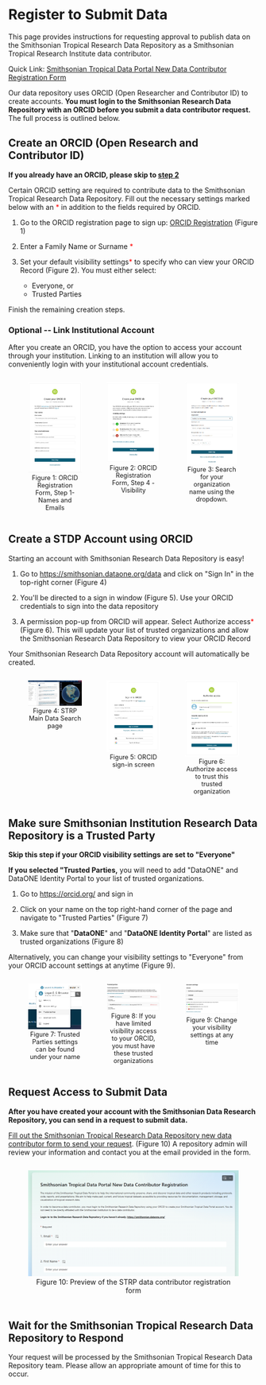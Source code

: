 # Register to Submit Data

This page provides instructions for requesting approval to publish data on the Smithsonian Tropical Research Data Repository as a Smithsonian Tropical Research Institute data contributor.

Quick Link: <a href="https://forms.office.com/r/pqztz1EZbE" target="_blank">Smithsonian Tropical Data Portal New Data Contributor Registration Form</a> 

Our data repository uses ORCID (Open Researcher and Contributor ID) to create accounts. **You must login to the Smithsonian Research Data Repository with an ORCID before you submit a data contributor request.** The full process is outlined below.

## Create an ORCID (Open Research and Contributor ID)

**If you already have an ORCID, please skip to [step 2](../register_to_submit/#create-a-stdp-account-using-orcid)**

Certain ORCID setting are required to contribute data to the Smithsonian Tropical Research Data Repository. Fill out the necessary settings marked below with an <span style="color:red">*</span> in addition to the fields required by ORCID.

1. Go to the ORCID registration page to sign up: <a href="https://orcid.org/register" target="_blank">ORCID Registration</a> (Figure 1)

2. Enter a Family Name or Surname <span style="color:red">*</span>

3. Set your default visibility settings<span style="color:red">*</span> to specify who can view your ORCID Record (Figure 2). You must either select:
   
    - Everyone, or
    - Trusted Parties

Finish the remaining creation steps.

### Optional -- Link Institutional Account

After you create an ORCID, you have the option to access your account through your institution. Linking to an institution will allow you to conveniently login with your institutional account credentials.

<div style="display: flex; align-items: flex-start; justify-content: space-between;">
  <figure style="margin-right: 10px; text-align: center; width: 33%;">
    <a href="../images/ORCId_registration.png">
      <img src="../images/ORCId_registration.png" alt="Image 1" style="width: 100%;">
    </a>
    <figcaption style="font-size: 0.9em;">Figure 1: ORCID Registration Form, Step 1- Names and Emails</figcaption>
  </figure>

  <figure style="margin-right: 10px; text-align: center; width: 33%;">
    <a href="../images/ORCId_registration2.png">
      <img src="../images/ORCId_registration2.png" alt="Image 2" style="width: 100%;">
    </a>
    <figcaption style="font-size: 0.9em;">Figure 2: ORCID Registration Form, Step 4 - Visibility</figcaption>
  </figure>

  <figure style="text-align: center; width: 33%;">
    <a href="../images/ORCID_registration3.png">
      <img src="../images/ORCID_registration3.png" alt="Image 3" style="width: 100%;">
    </a>
    <figcaption style="font-size: 0.9em;">Figure 3: Search for your organization name using the dropdown.</figcaption>
  </figure>
</div>

## Create a STDP Account using ORCID

Starting an account with Smithsonian Research Data Repository is easy!

1. Go to <a href="https://smithsonian.dataone.org/data" target="_blank">https://smithsonian.dataone.org/data</a>  and click on "Sign In" in the top-right corner (Figure 4)

2. You'll be directed to a sign in window (Figure 5). Use your ORCID credentials to sign into the data repository

3. A permission pop-up from ORCID will appear. Select Authorize access<span style="color:red">*</span> (Figure 6). This will update your list of trusted organizations and allow the Smithsonian Research Data Repository to view your ORCID Record

Your Smithsonian Research Data Repository account will automatically be created.

<div style="display: flex; align-items: flex-start; justify-content: space-between;">
  <figure style="margin-right: 10px; text-align: center; width: 33%;">
    <a href="../images/Sign_In_redbox.png">
      <img src="../images/Sign_In_redbox.png" alt="Image 1" style="width: 100%;">
    </a>
    <figcaption style="font-size: 0.9em;">Figure 4: STRP Main Data Search page</figcaption>
  </figure>

  <figure style="margin-right: 10px; text-align: center; width: 33%;">
    <a href="../images/ORCID_Login.png">
      <img src="../images/ORCID_Login.png" alt="Image 2" style="width: 100%;">
    </a>
    <figcaption style="font-size: 0.9em;">Figure 5: ORCID sign-in screen</figcaption>
  </figure>

  <figure style="text-align: center; width: 33%;">
    <a href="../images/Authorize_Access.png">
      <img src="../images/Authorize_Access.png" alt="Image 3" style="width: 100%;">
    </a>
    <figcaption style="font-size: 0.9em;">Figure 6: Authorize access to trust this trusted organization</figcaption>
  </figure>
</div>


## Make sure Smithsonian Institution Research Data Repository is a Trusted Party

**Skip this step if your ORCID visibility settings are set to "Everyone"**

**If you selected "Trusted Parties,** you will need to add "DataONE" and DataONE Identity Portal to your list of trusted organizations.

1. Go to <a href="https://orcid.org/" target="_blank">https://orcid.org/</a> and sign in

2. Click on your name on the top right-hand corner of the page and navigate to "Trusted Parties" (Figure 7)

3. Make sure that "**DataONE**" and "**DataONE Identity Portal**" are listed as trusted organizations (Figure 8)

Alternatively, you can change your visibility settings to "Everyone" from your ORCID account settings at anytime (Figure 9).

<div style="display: flex; align-items: flex-start; justify-content: space-between;">
  <figure style="margin-right: 10px; text-align: center; width: 33%;">
    <a href="../images/Trusted_Parties.png">
      <img src="../images/Trusted_Parties.png" alt="Image 1" style="width: 100%;">
    </a>
    <figcaption style="font-size: 0.9em;">Figure 7: Trusted Parties settings can be found under your name</figcaption>
  </figure>

  <figure style="margin-right: 10px; text-align: center; width: 33%;">
    <a href="../images/DataOne_Orcid.png">
      <img src="../images/DataOne_Orcid.png" alt="Image 2" style="width: 100%;">
    </a>
    <figcaption style="font-size: 0.9em;">Figure 8: If you have limited visibility access to your ORCID, you must have these trusted organizations</figcaption>
  </figure>

  <figure style="text-align: center; width: 33%;">
    <a href="../images/ORCID_Account_Settings.png">
      <img src="../images/ORCID_Account_Settings.png" alt="Image 3" style="width: 100%;">
    </a>
    <figcaption style="font-size: 0.9em;">Figure 9: Change your visibility settings at any time</figcaption>
  </figure>
</div>


## Request Access to Submit Data

**After you have created your account with the Smithsonian Data Research Repository, you can send in a request to submit data.**

<a href="https://forms.office.com/r/pqztz1EZbE" target="_blank">Fill out the Smithsonian Tropical Research Data Repository new data contributor form to send your request</a>. (Figure 10) A repository admin will review your information and contact you at the email provided in the form.

<div style="display: flex; flex-direction: column; align-items: center;">
  <figure style="margin-bottom: 20px; text-align: center;">
    <a href="../images/Registration_form.png">
      <img src="../images/Registration_form.png" alt="Image 1" style="width: 100%;">
    </a>
    <figcaption style="fint-size:0.9em;">Figure 10: Preview of the STRP data contributor registration form</figcaption>
  </figure>
</div>

## Wait for the Smithsonian Tropical Research Data Repository to Respond

Your request will be processed by the Smithsonian Tropical Research Data Repository team. Please allow an appropriate amount of time for this to occur.